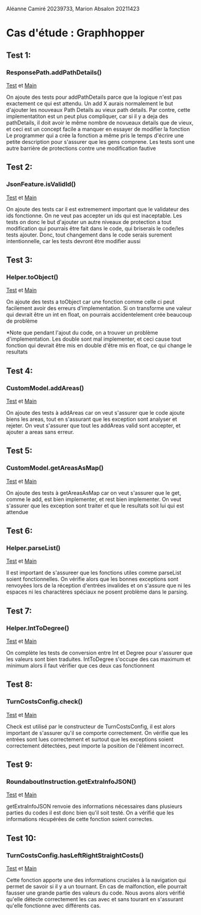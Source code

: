 Aléanne Camiré 20239733,
Marion Absalon 20211423

# Cas d'étude : Graphhopper

## Test 1:
### ResponsePath.addPathDetails()

[Test](./web-api/src/test/java/com/graphhopper/ResponsePathTest.java) et 
[Main](./web-api/src/main/java/com/graphhopper/ResponsePath.java)

On ajoute des tests pour addPathDetails parce que la logique n'est pas exactement ce qui est attendu. Un add X aurais normalement le but d'ajouter les nouveaux Path Details au vieux path details. 
Par contre, cette implementatiton est un peut plus compliquer, car si il y a deja des pathDetails, il doit avoir le même nombre de novueaux details que de vieux, et ceci est un concept facile a manquer en essayer de modifier la fonction
Le programmer qui a crée la fonction a même pris le temps d'écrire une petite description pour s'assurer que les gens comprene. Les tests sont une autre barrière de protections contre une modification fautive

## Test 2:
### JsonFeature.isValidId()

[Test](./web-api/src/test/java/com/graphhopper/util/JsonFeatureTest.java) et
[Main](./web-api/src/main/java/com/graphhopper/util/JsonFeature.java)

On ajoute des tests car il est extremement important que le validateur des ids fonctionne. On ne veut pas accepter un ids qui est inaceptable.
Les tests on donc le but d'ajouter un autre niveaux de protection a tout modification qui pourrais être fait dans le code, qui briserais le code/les tests ajouter.
Donc, tout changement dans le code serais surement intentionnelle, car les tests devront être modifier aussi

## Test 3:
### Helper.toObject()

[Test](./web-api/src/test/java/com/graphhopper/util/HelperTest.java) et
[Main](./web-api/src/main/java/com/graphhopper/util/Helper.java)

On ajoute des tests a toObject car une fonction comme celle ci peut facilement avoir des erreurs d'implementation. Si on transforme une valeur qui devrait être un int en float, on pourrais accidentelement crée beaucoup de problème

*Note que pendant l'ajout du code, on a trouver un problème d'implementation. Les double sont mal implementer, et ceci cause tout fonction qui devrait être mis en double d'être mis en float, ce qui change le resultats

## Test 4:
### CustomModel.addAreas()
[Test](./web-api/src/test/java/com/graphhopper/util/CustomModelTest.java) et
[Main](./web-api/src/main/java/com/graphhopper/util/CustomModel.java)

On ajoute des tests à addAreas car on veut s'assurer que le code ajoute biens les areas, tout en s'assurant que les exception sont analyser et rejeter.
On veut s'assurer que tout les addAreas valid sont accepter, et ajouter a areas sans erreur.

## Test 5:
### CustomModel.getAreasAsMap()
[Test](./web-api/src/test/java/com/graphhopper/util/CustomModelTest.java) et
[Main](./web-api/src/main/java/com/graphhopper/util/CustomModel.java)

On ajoute des tests à getAreasAsMap car on veut s'assurer que le get, comme le add, est bien implementer, et rest bien implementer. 
On veut s'assurer que les exception sont traiter et que le resultats soit lui qui est attendue

## Test 6:
### Helper.parseList()
[Test](./web-api/src/test/java/com/graphhopper/util/HelperTest.java) et
[Main](./web-api/src/main/java/com/graphhopper/util/Helper.java)

Il est important de s'assureer que les fonctions utiles comme parseList soient fonctionnelles. On vérifie alors que les
bonnes exceptions sont renvoyées lors de la réception d'entrées invalides et on s'assure que ni les espaces ni les charactères
spéciaux ne posent problème dans le parsing.

## Test 7:
### Helper.IntToDegree()
[Test](./web-api/src/test/java/com/graphhopper/util/HelperTest.java) et
[Main](./web-api/src/main/java/com/graphhopper/util/Helper.java)

On complète les tests de conversion entre Int et Degree pour s'assurer que les valeurs sont bien traduites. IntToDegree
s'occupe des cas maximum et minimum alors il faut vérifier que ces deux cas fonctionnent

## Test 8:
### TurnCostsConfig.check()
[Test](./web-api/src/test/java/com/graphhopper/util/TurnCostsConfig.java) et
[Main](./web-api/src/main/java/com/graphhopper/util/TurnCostsConfig.java)

Check est utilisé par le constructeur de TurnCostsConfig, il est alors important de s'assurer qu'il se comporte correctement.
On vérifie que les entrées sont lues correctement et surtout que les exceptions soient correctement détectées, peut importe la position
de l'élément incorrect.

## Test 9:
### RoundaboutInstruction.getExtraInfoJSON()
[Test](./web-api/src/test/java/com/graphhopper/util/RoundAboutInstruction.java) et
[Main](./web-api/src/main/java/com/graphhopper/util/RoundAboutInstruction.java)

getExtraInfoJSON renvoie des informations nécessaires dans plusieurs parties du codes il est donc bien qu'il soit testé. On a vérifié que les informations récupérées de cette fonction soient correctes.

## Test 10:
### TurnCostsConfig.hasLeftRightStraightCosts()
[Test](./web-api/src/test/java/com/graphhopper/util/TurnCostsConfig.java) et
[Main](./web-api/src/main/java/com/graphhopper/util/TurnCostsConfig.java)

Cette fonction apporte une des informations cruciales à la navigation qui permet de savoir si il y a un tournant. En cas de malfonction, elle pourrait fausser une grande partie des valeurs du code. Nous avons alors vérifié qu'elle détecte correctement les cas avec et sans tourant en s'assurant qu'elle fonctionne avec différents cas.

 



